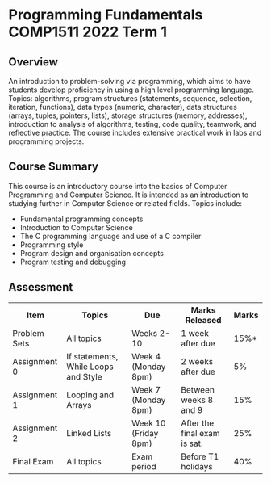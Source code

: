 # Programming Fundamentals COMP1511 2022 Term 1

## Overview

An introduction to problem-solving via programming, which aims to have students develop proficiency in using a high level programming language. Topics: algorithms, program structures (statements, sequence, selection, iteration, functions), data types (numeric, character), data structures (arrays, tuples, pointers, lists), storage structures (memory, addresses), introduction to analysis of algorithms, testing, code quality, teamwork, and reflective practice. The course includes extensive practical work in labs and programming projects.

## Course Summary

This course is an introductory course into the basics of Computer Programming and Computer Science. It is intended as an introduction to studying further in Computer Science or related fields. Topics include:

- Fundamental programming concepts
- Introduction to Computer Science
- The C programming language and use of a C compiler
- Programming style
- Program design and organisation concepts
- Program testing and debugging

## Assessment

<table>
  <tr>
    <th>Item</th>
    <th>Topics</th>
    <th>Due</th>
    <th>Marks Released</th>
    <th>Marks</th>
  </tr>
  <tr>
    <td>Problem Sets</td>
    <td>All topics</td>
    <td>Weeks 2-10</td>
    <td>1 week after due</td>
    <td>15%*</td>
  </tr>
  <tr>
    <td>Assignment 0</td>
    <td>If statements, While Loops and Style</td>
    <td>Week 4 (Monday 8pm)</td>
    <td>2 weeks after due</td>
    <td>5%</td>
  </tr>
  <tr>
    <td>Assignment 1</td>
    <td>Looping and Arrays</td>
    <td>Week 7 (Monday 8pm)</td>
    <td>Between weeks 8 and 9</td>
    <td>15%</td>
  </tr>
  <tr>
    <td>Assignment 2</td>
    <td>Linked Lists</td>
    <td>Week 10 (Friday 8pm)</td>
    <td>After the final exam is sat.</td>
    <td>25%</td>
  </tr>
  <tr>
    <td>Final Exam</td>
    <td>All topics</td>
    <td>Exam period</td>
    <td>Before T1 holidays</td>
    <td>40%</td>
  </tr>
</table>
